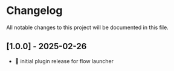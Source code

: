 # Changelog

All notable changes to this project will be documented in this file.

## [1.0.0] - 2025-02-26

- 🎉 initial plugin release for flow launcher
